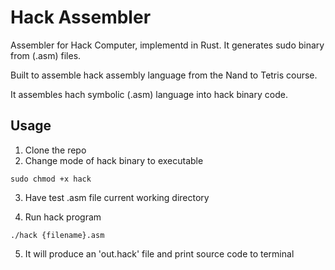 # Hack Assembler

Assembler for Hack Computer, implementd in Rust. It generates sudo binary from (.asm) files.

Built to assemble hack assembly language from the Nand to Tetris course.

It assembles hach symbolic (.asm) language into hack binary code.

## Usage

1. Clone the repo
2. Change mode of hack binary to executable

```
sudo chmod +x hack

```

3. Have test .asm file current working directory

4. Run hack program

```
./hack {filename}.asm

```

5. It will produce an 'out.hack' file and print source code to terminal
